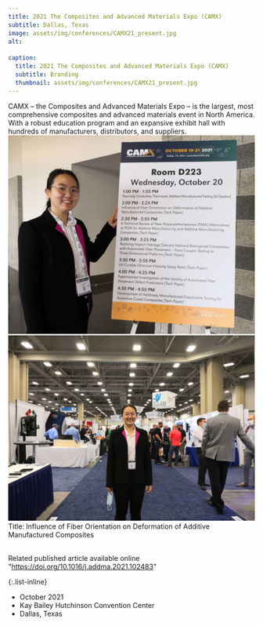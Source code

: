 ```yaml
---
title: 2021 The Composites and Advanced Materials Expo (CAMX)
subtitle: Dallas, Texas 
image: assets/img/conferences/CAMX21_present.jpg
alt: 

caption:
  title: 2021 The Composites and Advanced Materials Expo (CAMX)
  subtitle: Branding
  thumbnail: assets/img/conferences/CAMX21_present.jpg
---
```

<div style="text-align: jistufy">
CAMX – the Composites and Advanced Materials Expo – is the largest, most comprehensive composites and advanced materials event in North America. With a robust education program and an expansive exhibit hall with hundreds of manufacturers, distributors, and suppliers.
</div>

<div class="row">
      <div class="col-lg-6 mx-auto text-center align-self-center">
        <div class="large">
          <img class="img-fluid" src="assets/img/conferences/CAMX2021_0.jpg">
        </div>
      </div>
      <div class="col-lg-6 mx-auto text-left align-self-center">
        <div class="large">
          <img class="img-fluid" src="assets/img/conferences/CAMX2021_2.jpg">
        </div>
      </div>
</div>


<div style="text-align: left">
Title: Influence of Fiber Orientation on Deformation of Additive Manufactured Composites<br><br>
</div>

Related published article available online <br>
"<a href="https://doi.org/10.1016/j.addma.2021.102483">https://doi.org/10.1016/j.addma.2021.102483</a>"



{:.list-inline}
- October 2021
- Kay Bailey Hutchinson Convention Center
- Dallas, Texas

